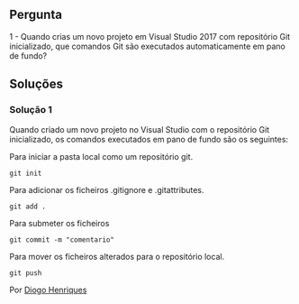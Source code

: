 ## Pergunta

1 - Quando crias um novo projeto em Visual Studio 2017 com repositório Git
inicializado, que comandos Git são executados automaticamente em pano de fundo?

## Soluções

### Solução 1

Quando criado um novo projeto no Visual Studio com o repositório Git 
inicializado, os comandos executados em pano de fundo são os seguintes:

Para iniciar a pasta local como um repositório git.

    git init

Para adicionar os ficheiros .gitignore e .gitattributes.

    git add . 

Para submeter os ficheiros

    git commit -m "comentario"

Para mover os ficheiros alterados para o repositório local.

    git push


Por [Diogo Henriques](https://github.com/diogo-h)